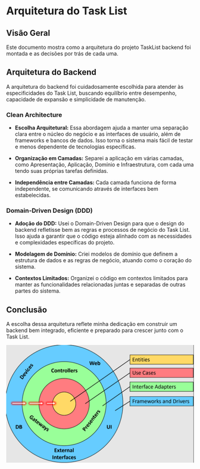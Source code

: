# Arquitetura do Task List

## Visão Geral

Este documento mostra como a arquitetura do projeto TaskList backend foi montada e as decisões por trás de cada uma.

## Arquitetura do Backend

A arquitetura do backend foi cuidadosamente escolhida para atender às especificidades do Task List, buscando equilíbrio entre desempenho, capacidade de expansão e simplicidade de manutenção.

### Clean Architecture

- **Escolha Arquitetural:** Essa abordagem ajuda a manter uma separação clara entre o núcleo do negócio e as interfaces de usuário, além de frameworks e bancos de dados. Isso torna o sistema mais fácil de testar e menos dependente de tecnologias específicas.

- **Organização em Camadas:** Separei a aplicação em várias camadas, como Apresentação, Aplicação, Domínio e Infraestrutura, com cada uma tendo suas próprias tarefas definidas.

- **Independência entre Camadas:** Cada camada funciona de forma independente, se comunicando através de interfaces bem estabelecidas.

### Domain-Driven Design (DDD)

- **Adoção do DDD:** Usei o Domain-Driven Design para que o design do backend refletisse bem as regras e processos de negócio do Task List. Isso ajuda a garantir que o código esteja alinhado com as necessidades e complexidades específicas do projeto.

- **Modelagem de Domínio:** Criei modelos de domínio que definem a estrutura de dados e as regras de negócio, atuando como o coração do sistema.

- **Contextos Limitados:** Organizei o código em contextos limitados para manter as funcionalidades relacionadas juntas e separadas de outras partes do sistema.

## Conclusão

A escolha dessa arquitetura reflete minha dedicação em construir um backend bem integrado, eficiente e preparado para crescer junto com o Task List.

![clean_arch](../images/clean_arch.png)
